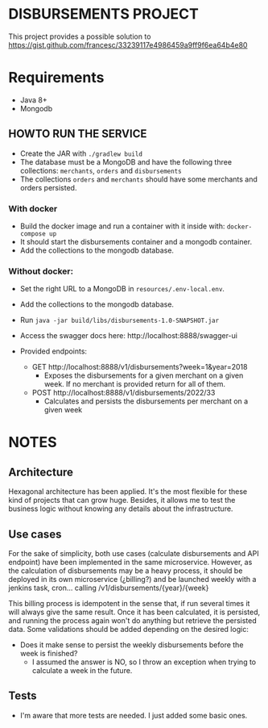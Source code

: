 # DISBURSEMENTS PROJECT
This project provides a possible solution to https://gist.github.com/francesc/33239117e4986459a9ff9f6ea64b4e80

# Requirements
- Java 8+
- Mongodb

## HOWTO RUN THE SERVICE
- Create the JAR with `./gradlew build`
- The database must be a MongoDB and have the following three collections: `merchants`, `orders` and `disbursements`
- The collections `orders` and `merchants` should have some merchants and orders persisted.
### With docker
- Build the docker image and run a container with it inside with: `docker-compose up`
- It should start the disbursements container and a mongodb container.
- Add the collections to the mongodb database.
### Without docker:
- Set the right URL to a MongoDB in `resources/.env-local.env`.
- Add the collections to the mongodb database.
- Run `java -jar build/libs/disbursements-1.0-SNAPSHOT.jar`

- Access the swagger docs here: http://localhost:8888/swagger-ui
- Provided endpoints:
  - GET http://localhost:8888/v1/disbursements?week=1&year=2018
    - Exposes the disbursements for a given merchant on a given week. If no merchant is provided return for all of them.
  - POST http://localhost:8888/v1/disbursements/2022/33
    - Calculates and persists the disbursements per merchant on a given week

# NOTES
## Architecture
Hexagonal architecture has been applied. It's the most flexible for these kind of projects
that can grow huge. Besides, it allows me to test the business logic without knowing any
details about the infrastructure.

## Use cases
For the sake of simplicity, both use cases (calculate disbursements and API endpoint) have been implemented in the same microservice.
However, as the calculation of disbursements may be a heavy process, it should be deployed in its own microservice
(¿billing?) and be launched weekly with a jenkins task, cron... calling /v1/disbursements/{year}/{week}

This billing process is idempotent in the sense that, if run several times it will always give the same result.
Once it has been calculated, it is persisted, and running the process again won't do anything but retrieve the persisted data.
Some validations should be added depending on the desired logic:
- Does it make sense to persist the weekly disbursements before the week is finished?
  - I assumed the answer is NO, so I throw an exception when trying to calculate a week in the future.

## Tests
- I'm aware that more tests are needed. I just added some basic ones.
